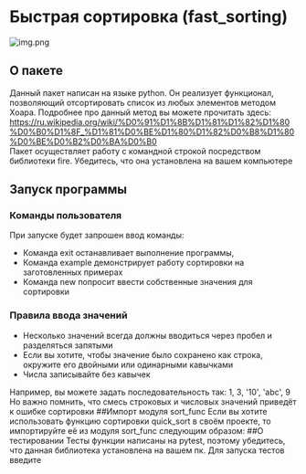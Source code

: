 # Быстрая сортировка (fast_sorting)
![img.png](img.png)
## О пакете
Данный пакет написан на языке python. Он реализует функционал, позволяющий 
отсортировать список из любых элементов методом Хоара. Подробнее про данный 
метод вы можете прочитать здесь: 
https://ru.wikipedia.org/wiki/%D0%91%D1%8B%D1%81%D1%82%D1%80%D0%B0%D1%8F_%D1%81%D0%BE%D1%80%D1%82%D0%B8%D1%80%D0%BE%D0%B2%D0%BA%D0%B0 \
Пакет осуществляет работу с командной строкой посредством библиотеки fire.
Убедитесь, что она установлена на вашем компьютере
## Запуск программы
### Команды пользователя
При запуске будет запрошен ввод команды: 
- Команда exit останавливает выполнение программы, 
- Команда example демонстрирует работу сортировки на заготовленных примерах
- Команда new попросит ввести собственные значения для сортировки
### Правила ввода значений
- Несколько значений всегда должны вводиться через пробел и разделяться 
запятыми
- Если вы хотите, чтобы значение было сохранено как строка, окружите его 
двойными или одинарными кавычками
- Числа записывайте без кавычек

Например, вы можете задать последовательность так: 1, 3, '10', 'abc', 9 \
Но важно помнить, что смесь строковых и числовых значений приведёт к ошибке 
сортировки
##Импорт модуля sort_func
Если вы хотите использовать функцию сортировки quick_sort в своём проекте, 
то импортируйте её из модуля sort_func следующим образом:
##О тестировании
Тесты функции написаны на pytest, поэтому убедитесь, что данная библиотека 
установлена на вашем пк. Для запуска тестов введите